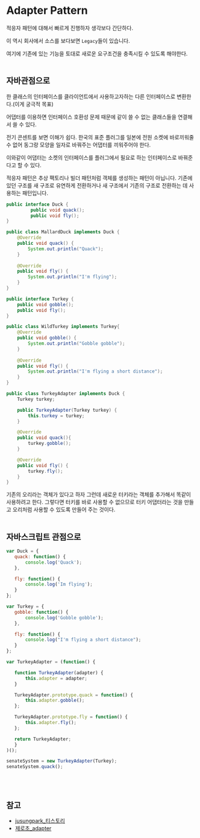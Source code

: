 # Adapter Pattern

적응자 패턴에 대해서 빠르게 진행하자 생각보다 간단하다.
<br/>

이 역시 회사에서 소스를 보다보면 `Legacy`들이 있습니다.
<br/>

여기에 기존에 있는 기능을 토대로 새로운 요구조건을 충족시킬 수 있도록 해야한다.
<br/>
<br/>

## 자바관점으로

한 클래스의 인터페이스를 클라이언트에서 사용하고자하는 다른 인터페이스로 변환한다.(이게 궁극적 목표)
<br/>

어댑터를 이용하면 인터페이스 호환성 문제 때문에 같이 쓸 수 없는 클래스들을 연결해서 쓸 수 있다.
<br/>

전기 콘센트를 보면 이해가 쉽다. 한국의 표준 플러그를 일본에 전원 소켓에 바로끼워줄수 없어 동그랑 모양을 일자로 바꿔주는 어댑터를 끼워주어야 한다.
<br/>

이와같이 어댑터는 소켓의 인터페이스를 플러그에서 필요로 하는 인터페이스로 바꿔준다고 할 수 있다.
<br/>

적응자 패턴은 추상 팩토리나 빌더 패턴처럼 객체를 생성하는 패턴이 아닙니다. 기존에 있던 구조를 새 구조로 유연하게 전환하거나 새 구조에서 기존의 구조로 전환하는 데 사용하는 패턴입니다.
<br/>

```java
public interface Duck {
         public void quack();
         public void fly();
}

public class MallardDuck implements Duck {
    @Override
    public void quack() {
        System.out.println("Quack");
    }
         
    @Override
    public void fly() {
        System.out.println("I'm flying");
    }
}

public interface Turkey {
    public void gobble();
    public void fly();
}

public class WildTurkey implements Turkey{
    @Override
    public void gobble() {
        System.out.println("Gobble gobble");
    }
         
    @Override
    public void fly() {
        System.out.println("I'm flying a short distance");
    }
}

public class TurkeyAdapter implements Duck {
    Turkey turkey;

    public TurkeyAdapter(Turkey turkey) {
        this.turkey = turkey;
    }

    @Override
    public void quack(){
        turkey.gobble();
    }

    @Override
    public void fly() {
        turkey.fly();
    }
}
```

기존의 오리라는 객체가 있다고 하자 그런데 새로운 터키라는 객체를 추가해서 똑같이 사용하려고 한다. 그렇다면 터키를 바로 사용할 수 없으므로 터키 어댑터라는 것을 만들고 오리처럼 사용할 수 있도록 만들어 주는 것이다.
<br/>
<br/>

## 자바스크립트 관점으로

```js
var Duck = {
   quack: function() {
       console.log('Quack');
   },

   fly: function() {
       console.log('Im flying');
   }
};

var Turkey = {
   gobble: function() {
       console.log('Gobble gobble');
   },

   fly: function() {
       console.log("I'm flying a short distance");
   }
};

var TurkeyAdapter = (function() {

   function TurkeyAdapter(adapter) {
       this.adapter = adapter;
   }

   TurkeyAdapter.prototype.quack = function() {
       this.adapter.gobble();
   };

   TurkeyAdapter.prototype.fly = function() {
       this.adapter.fly();
   };

   return TurkeyAdapter;
   }
)();

senateSystem = new TurkeyAdapter(Turkey);
senateSystem.quack();
```

<br/>
<br/>

## 참고

- [jusungpark_티스토리](http://jusungpark.tistory.com/22)
- [제로초_adapter](https://www.zerocho.com/category/JavaScript/post/57babe9f5abe0c17006fe230)




